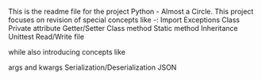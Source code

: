 This is the readme file for the project Python - Almost a Circle. This project focuses on revision of special concepts like -:
Import
Exceptions
Class
Private attribute
Getter/Setter
Class method
Static method
Inheritance
Unittest
Read/Write file

while also introducing concepts like

args and kwargs
Serialization/Deserialization
JSON
